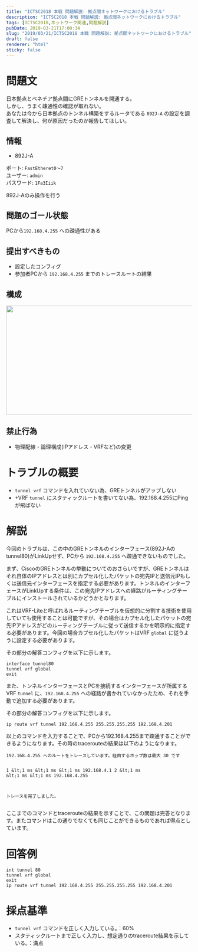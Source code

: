 ```yaml
---
title: "ICTSC2018 本戦 問題解説: 拠点間ネットワークにおけるトラブル"
description: "ICTSC2018 本戦 問題解説: 拠点間ネットワークにおけるトラブル"
tags: [ICTSC2018,ネットワーク関連,問題解説]
pubDate: 2019-03-21T17:00:34
slug: "2019/03/21/ICTSC2018 本戦 問題解説: 拠点間ネットワークにおけるトラブル"
draft: false
renderer: "html"
sticky: false
---
```


<h1>問題文</h1>
<p>日本拠点とベネチア拠点間にGREトンネルを開通する。<br />
しかし、うまく疎通性の確認が取れない。<br />
あなたは今から日本拠点のトンネル構築をするルータである <code>892J-A</code> の設定を調査して解決し、何が原因だったのか報告してほしい。</p>
<h2>情報</h2>
<ul>
<li>892J-A</li>
</ul>
<p>ポート: <code>FastEtheret0〜7</code><br />
ユーザー: <code>admin</code><br />
パスワード: <code>1Fa3Iiik</code></p>
<p>892J-Aのみ操作を行う</p>
<h2>問題のゴール状態</h2>
<p>PCから<code>192.168.4.255</code> への疎通性がある</p>
<h2>提出すべきもの</h2>
<ul>
<li>設定したコンフィグ</li>
<li>参加者PCから <code>192.168.4.255</code> までのトレースルートの結果</li>
</ul>
<h2>構成</h2>
<p><img decoding="async" loading="lazy" class=" wp-image-2219 aligncenter" src="/images/wp/2019/03/ictsc2018_04_ken-300x165.png.webp" alt="" width="537" height="295"></p>
<h2>禁止行為</h2>
<ul>
<li>物理配線・論理構成(IPアドレス・VRFなど)の変更</li>
</ul>
<h1>トラブルの概要</h1>
<ul>
<li><code>tunnel vrf</code> コマンドを入れていない為、GREトンネルがアップしない</li>
<li>+VRF <code>tunnel</code> にスタティックルートを書いてない為、192.168.4.255にPingが飛ばない</li>
</ul>
<h1>解説</h1>
<p>今回のトラブルは、この中のGREトンネルのインターフェース(892J-Aのtunnel80)がLinkUpせず、PCから <code>192.168.4.255</code> へ疎通できないものでした。</p>
<p>まず、CiscoのGREトンネルの挙動についてのおさらいですが、GREトンネルはそれ自体のIPアドレスとは別にカプセル化したパケットの宛先IPと送信元IPもしくは送信元インターフェースを指定する必要があります。トンネルのインターフェースがLinkUpする条件は、この宛先IPアドレスへの経路がルーティングテーブルにインストールされているかどうかとなります。</p>
<p>これはVRF-Liteと呼ばれるルーティングテーブルを仮想的に分割する技術を使用していても使用することは可能ですが、その場合はカプセル化したパケットの宛先IPアドレスがどのルーティングテーブルに従って送信するかを明示的に指定する必要があります。今回の場合カプセル化したパケットはVRF <code>global</code> に従うように設定する必要があります。</p>
<p>その部分の解答コンフィグを以下に示します。</p>
<pre class="brush: plain; title: ; title: ; notranslate" title=""><code>interface tunnel80
tunnel vrf global
exit</code></pre>
<p>また、トンネルインターフェースとPCを接続するインターフェースが所属するVRF <code>tunnel</code> に、<code>192.168.4.255</code> への経路が書かれていなかったため、それを手動で追加する必要があります。</p>
<p>その部分の解答コンフィグを以下に示します。</p>
<pre class="brush: plain; title: ; title: ; notranslate" title=""><code>ip route vrf tunnel 192.168.4.255 255.255.255.255 192.168.4.201</code></pre>
<p>以上のコマンドを入力することで、PCから192.168.4.255まで疎通することができるようになります。その時のtracerouteの結果は以下のようになります。</p>
<pre class="brush: plain; title: ; title: ; notranslate" title=""><code>192.168.4.255 へのルートをトレースしています。経由するホップ数は最大 30 です

1 &amp;lt;1 ms &amp;lt;1 ms &amp;lt;1 ms 192.168.4.1
2 &amp;lt;1 ms &amp;lt;1 ms &amp;lt;1 ms 192.168.4.255

トレースを完了しました。</code></pre>
<p>ここまでのコマンドとtracerouteの結果を示すことで、この問題は完答となります。またコマンドはこの通りでなくても同じことができるものであれば得点としています。</p>
<h1>回答例</h1>
<pre class="brush: plain; title: ; title: ; notranslate" title=""><code>int tunnel 80
tunnel vrf global
exit
ip route vrf tunnel 192.168.4.255 255.255.255.255 192.168.4.201</code></pre>
<h1>採点基準</h1>
<ul>
<li><code>tunnel vrf</code> コマンドを正しく入力している。：60%</li>
<li>スタティックルートまで正しく入力し、想定通りのtraceroute結果を示している。：満点</li>
</ul>
